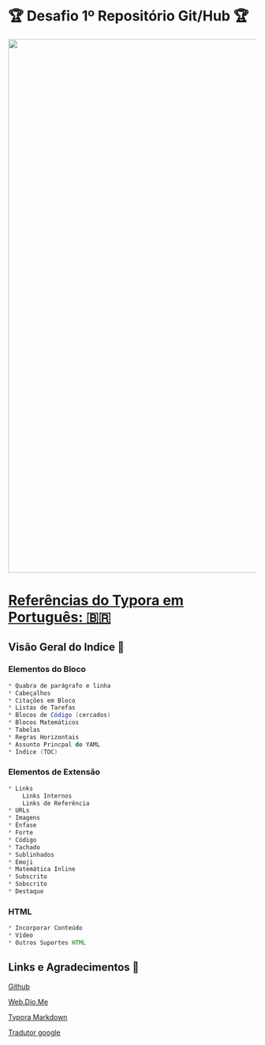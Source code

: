 # 🏆 **Desafio 1º Repositório Git/Hub** 🏆
<div align="center">
<img src="https://s3.ifanr.com/wp-content/uploads/2021/12/title.gif" width="1080px" /></div>

# [Referências do Typora em Português: :brazil:](https://github.com/alex231181/desafio-github-primeiro-repositorio/blob/4606c2b457dab63381b889f10e0ae8f9cb646027/Projeto%201%20Git/Typora%20comandos.md)

## Visão Geral do Indice 🚀
### Elementos do Bloco
````java
* Quabra de parágrafo e linha
* Cabeçalhos
* Citações em Bloco
* Listas de Tarefas
* Blocos de Código (cercados)
* Blocos Matemáticos
* Tabelas
* Regras Horizontais
* Assunto Princpal do YAML
* Índice (TOC)	
````
### Elementos de Extensão
````java
* Links
	Links Internos
	Links de Referência
* URLs
* Imagens
* Ênfase
* Forte
* Código
* Tachado
* Sublinhados
* Emoji
* Matemática Inline
* Subscrito
* Sobscrito
* Destaque
````
### HTML
````java
* Incorporar Conteúdo
* Vídeo
* Outros Suportes HTML
````


## Links e Agradecimentos 🗽
[Github](https://github.com/)

[Web.Dio.Me](https://web.dio.me/)

[Typora Markdown](https://typora.io/)

[Tradutor google](https://translate.google.com/?hl=pt-BR&sl=en&tl=pt&op=translate)





